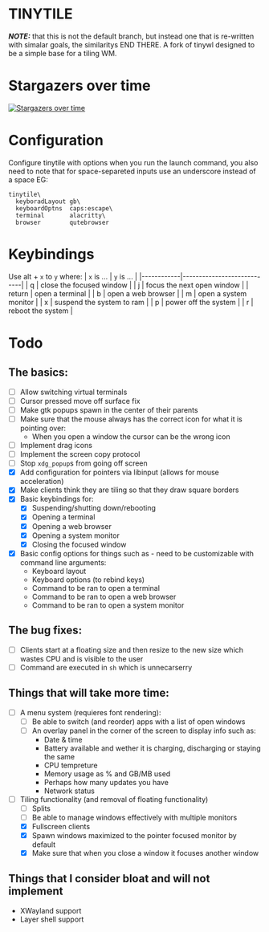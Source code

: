 # TINYTILE
***NOTE:*** that this is not the default branch, but instead one that is re-written with simalar goals, the similaritys END THERE.
A fork of tinywl designed to be a simple base for a tiling WM.

# Stargazers over time
[![Stargazers over time](https://starchart.cc/godalming123/tinytile.svg)](https://starchart.cc/godalming123/tinytile)

# Configuration
Configure tinytile with options when you run the launch command, you also need to note that for space-separeted inputs use an underscore instead of a space EG:
```shell
tinytile\
  keyboradLayout gb\
  keyboardOptns  caps:escape\
  terminal       alacritty\
  browser        qutebrowser
```

# Keybindings
Use alt + `x` to `y` where:
| `x` is ... | `y` is ...                 |
|------------|----------------------------|
| q          | close the focused window   |
| j          | focus the next open window |
| return     | open a terminal            |
| b          | open a web browser         |
| m          | open a system monitor      |
| x          | suspend the system to ram  |
| p          | power off the system       |
| r          | reboot the system          |

# Todo
## The basics:
 - [ ] Allow switching virtual terminals
 - [ ] Cursor pressed move off surface fix
 - [ ] Make gtk popups spawn in the center of their parents
 - [ ] Make sure that the mouse always has the correct icon for what it is pointing over:
    - When you open a window the cursor can be the wrong icon
 - [ ] Implement drag icons
 - [ ] Implement the screen copy protocol
 - [ ] Stop `xdg_popup`s from going off screen
 - [X] Add configuration for pointers via libinput (allows for mouse acceleration)
 - [X] Make clients think they are tiling so that they draw square borders
 - [X] Basic keybindings for:
    - [X] Suspending/shutting down/rebooting
    - [X] Opening a terminal
    - [X] Opening a web browser
    - [X] Opening a system monitor
    - [X] Closing the focused window
 - [X] Basic config options for things such as - need to be customizable with command line arguments:
    - Keyboard layout
    - Keyboard options (to rebind keys)
    - Command to be ran to open a terminal
    - Command to be ran to open a web browser
    - Command to be ran to open a system monitor
## The bug fixes:
 - [ ] Clients start at a floating size and then resize to the new size which wastes CPU and is visible to the user
 - [ ] Command are executed in `sh` which is unnecarserry
## Things that will take more time:
 - [ ] A menu system (requieres font rendering):
    - [ ] Be able to switch (and reorder) apps with a list of open windows
    - [ ] An overlay panel in the corner of the screen to display info such as:
       - Date & time
       - Battery available and wether it is charging, discharging or staying the same
       - CPU tempreture
       - Memory usage as % and GB/MB used
       - Perhaps how many updates you have
       - Network status
 - [ ] Tiling functionality (and removal of floating functionality)
    - [ ] Splits
    - [ ] Be able to manage windows effectively with multiple monitors
    - [X] Fullscreen clients
    - [X] Spawn windows maximized to the pointer focused monitor by default
    - [X] Make sure that when you close a window it focuses another window
## Things that I consider bloat and will not implement
 - XWayland support
 - Layer shell support
